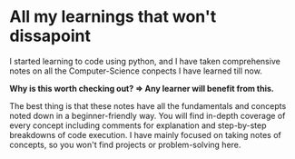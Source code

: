 # All my learnings that won't dissapoint

I started learning to code using python, and I have taken comprehensive notes on all the Computer-Science conpects I have learned till now.

**Why is this worth checking out? => Any learner will benefit from this.**

The best thing is that these notes have all the fundamentals and concepts noted down in a beginner-friendly way. 
You will find in-depth coverage of every concept including comments for explanation and step-by-step breakdowns of code execution.
I have mainly focused on taking notes of concepts, so you won't find projects or problem-solving here. 


